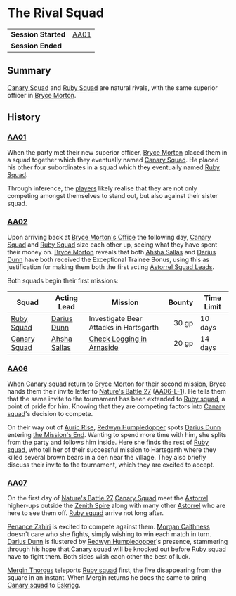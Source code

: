 # The Rival Squad

|||
| --- | --- |
| **Session Started** | [AA01](../sessions/completed/AA01.md) | storyline.2
| **Session Ended** | |

## Summary

[Canary Squad](../organisations/astorrel/squads/canary-squad.md) and [Ruby Squad](../organisations/astorrel/squads/ruby-squad.md) are natural rivals, with the same superior officer in [Bryce Morton](../characters/bryce-morton.md).

## History

### [AA01](../sessions/completed/AA01.md)

When the party met their new superior officer, [Bryce Morton](../characters/bryce-morton.md) placed them in a squad together which they eventually named [Canary Squad](../organisations/astorrel/squads/canary-squad.md). He placed his other four subordinates in a squad which they eventually named [Ruby Squad](../organisations/astorrel/squads/ruby-squad.md).

Through inference, the [players](../../../players/logan.md) likely realise that they are not only competing amongst themselves to stand out, but also against their sister squad.

### [AA02](../sessions/completed/AA02.md)

Upon arriving back at [Bryce Morton's Office](../places/buildings/bryce-mortons-office.md) the following day, [Canary Squad](../organisations/astorrel/squads/canary-squad.md) and [Ruby Squad](../organisations/astorrel/squads/ruby-squad.md) size each other up, seeing what they have spent their money on. [Bryce Morton](../characters/bryce-morton.md) reveals that both [Ahsha Sallas](../characters/ahsha-sallas.md) and [Darius Dunn](../characters/darius-dunn.md) have both received the Exceptional Trainee Bonus, using this as justification for making them both the first acting [Astorrel Squad Leads](../organisations/astorrel/ranks/astorrel-squad-lead.md).

Both squads begin their first missions:

| Squad | Acting Lead | Mission | Bounty | Time Limit |
| --- | --- | --- | ---:| --- |
| [Ruby Squad](../organisations/astorrel/squads/ruby-squad.md) | [Darius Dunn](../characters/darius-dunn.md) | Investigate Bear Attacks in Hartsgarth | 30 gp | 10 days |
| [Canary Squad](../organisations/astorrel/squads/canary-squad.md) | [Ahsha Sallas](../characters/ahsha-sallas.md) | [Check Logging in Arnaside](ended/check-logging-in-arnaside.md) | 20 gp | 14 days |

### [AA06](../sessions/completed/AA06.md)

When [Canary squad](../organisations/astorrel/squads/canary-squad.md) return to [Bryce Morton](../characters/bryce-morton.md) for their second mission, Bryce hands them their invite letter to [Nature's Battle 27](ended/natures-battle-27.md) ([AA06-L-1](../letters/AA06-L-1.md)). He tells them that the same invite to the tournament has been extended to [Ruby squad](../organisations/astorrel/squads/ruby-squad.md), a point of pride for him. Knowing that they are competing factors into [Canary squad](../organisations/astorrel/squads/canary-squad.md)'s decision to compete.

On their way out of [Auric Rise](../places/buildings/auric-rise.md), [Redwyn Humpledopper](../characters/redwyn-humpledopper.md) spots [Darius Dunn](../characters/darius-dunn.md) entering [the Mission's End](../places/buildings/inns-taverns/the-missions-end.md). Wanting to spend more time with him, she splits from the party and follows him inside. Here she finds the rest of [Ruby squad](../organisations/astorrel/squads/ruby-squad.md), who tell her of their successful mission to Hartsgarth where they killed several brown bears in a den near the village. They also briefly discuss their invite to the tournament, which they are excited to accept.

### [AA07](../sessions/completed/AA07.md)

On the first day of [Nature's Battle 27](ended/natures-battle-27.md) [Canary Squad](../organisations/astorrel/squads/canary-squad.md) meet the [Astorrel](../organisations/astorrel/astorrel.md) higher-ups outside the [Zenith Spire](../places/buildings/zenith-spire.md) along with many other [Astorrel](../organisations/astorrel/astorrel.md) who are here to see them off. [Ruby squad](../organisations/astorrel/squads/ruby-squad.md) arrive not long after.

[Penance Zahiri](../characters/penance-zahiri.md) is excited to compete against them. [Morgan Caithness](../characters/morgan-caithness.md) doesn't care who she fights, simply wishing to win each match in turn. [Darius Dunn](../characters/darius-dunn.md) is flustered by [Redwyn Humpledopper](../characters/redwyn-humpledopper.md)'s presence, stammering through his hope that [Canary squad](../organisations/astorrel/squads/canary-squad.md) will be knocked out before [Ruby squad](../organisations/astorrel/squads/ruby-squad.md) have to fight them. Both sides wish each other the best of luck.

[Mergin Thorgus](../characters/mergin-thorgus.md) teleports [Ruby squad](../organisations/astorrel/squads/ruby-squad.md) first, the five disappearing from the square in an instant. When Mergin returns he does the same to bring [Canary squad](../organisations/astorrel/squads/canary-squad.md) to [Eskrigg](../places/cities/eskrigg.md).
